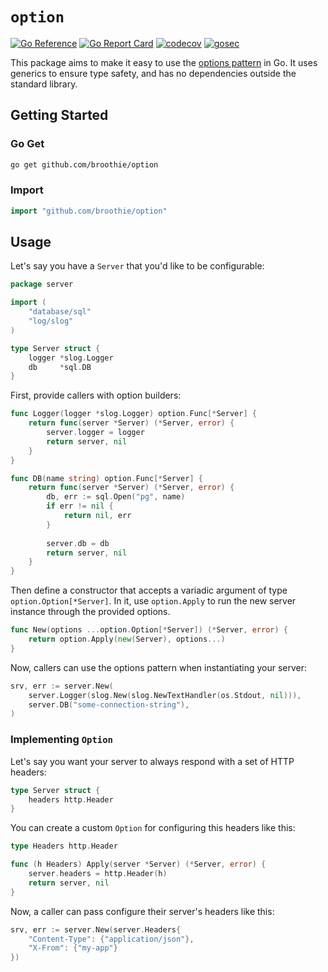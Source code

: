 # `option`

[![Go Reference](https://pkg.go.dev/badge/github.com/broothie/option.svg)](https://pkg.go.dev/github.com/broothie/option)
[![Go Report Card](https://goreportcard.com/badge/github.com/broothie/option)](https://goreportcard.com/report/github.com/broothie/option)
[![codecov](https://codecov.io/gh/broothie/option/graph/badge.svg?token=dud3HQaZbN)](https://codecov.io/gh/broothie/option)
[![gosec](https://github.com/broothie/option/actions/workflows/gosec.yml/badge.svg)](https://github.com/broothie/option/actions/workflows/gosec.yml)

This package aims to make it easy to use the [options pattern](https://dave.cheney.net/2014/10/17/functional-options-for-friendly-apis) in Go.
It uses generics to ensure type safety, and has no dependencies outside the standard library.

## Getting Started

### Go Get

```bash
go get github.com/broothie/option
```

### Import

```go
import "github.com/broothie/option"
```

## Usage

Let's say you have a `Server` that you'd like to be configurable:

```go
package server

import (
	"database/sql"
	"log/slog"
)

type Server struct {
	logger *slog.Logger
	db     *sql.DB
}
```

First, provide callers with option builders:

```go
func Logger(logger *slog.Logger) option.Func[*Server] {
	return func(server *Server) (*Server, error) {
		server.logger = logger
		return server, nil
	}
}

func DB(name string) option.Func[*Server] {
	return func(server *Server) (*Server, error) {
		db, err := sql.Open("pg", name)
		if err != nil {
			return nil, err
		}
		
		server.db = db
		return server, nil
	}
}
```

Then define a constructor that accepts a variadic argument of type `option.Option[*Server]`.
In it, use `option.Apply` to run the new server instance through the provided options.

```go
func New(options ...option.Option[*Server]) (*Server, error) {
    return option.Apply(new(Server), options...)
}
```

Now, callers can use the options pattern when instantiating your server:

```go
srv, err := server.New(
	server.Logger(slog.New(slog.NewTextHandler(os.Stdout, nil))),
	server.DB("some-connection-string"),
)
```

### Implementing `Option`

Let's say you want your server to always respond with a set of HTTP headers:

```go
type Server struct {
	headers http.Header
}
```

You can create a custom `Option` for configuring this headers like this:

```go
type Headers http.Header

func (h Headers) Apply(server *Server) (*Server, error) {
	server.headers = http.Header(h)
	return server, nil
}
```

Now, a caller can pass configure their server's headers like this:

```go
srv, err := server.New(server.Headers{
	"Content-Type": {"application/json"},
	"X-From": {"my-app"}
})
```
